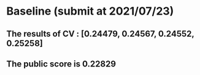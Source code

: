 # Baseline (submit at 2021/07/23)
## The results of CV : [0.24479, 0.24567, 0.24552, 0.25258]
## The public score is 0.22829
